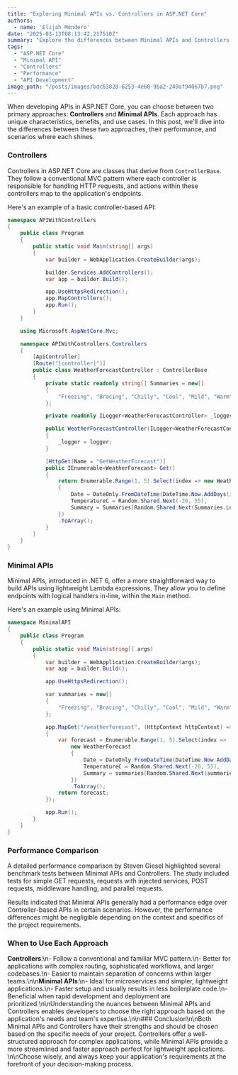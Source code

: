 ```yaml
---
title: "Exploring Minimal APIs vs. Controllers in ASP.NET Core"
authors:
  - name: 'Elijah Mondero'
date: "2025-03-13T08:13:42.217510Z"
summary: "Explore the differences between Minimal APIs and Controllers in ASP.NET Core, understanding their implementations, performance aspects, and when to use each approach."
tags:
  - "ASP.NET Core"
  - "Minimal API"
  - "Controllers"
  - "Performance"
  - "API Development"
image_path: "/posts/images/bdc63828-6253-4e60-9ba2-249af94067b7.png"
---
```


When developing APIs in ASP.NET Core, you can choose between two primary approaches: **Controllers** and **Minimal APIs**. Each approach has unique characteristics, benefits, and use cases. In this post, we'll dive into the differences between these two approaches, their performance, and scenarios where each shines.

### Controllers

Controllers in ASP.NET Core are classes that derive from `ControllerBase`. They follow a conventional MVC pattern where each controller is responsible for handling HTTP requests, and actions within these controllers map to the application's endpoints.

Here's an example of a basic controller-based API:

```csharp
namespace APIWithControllers
{
    public class Program
    {
        public static void Main(string[] args)
        {
            var builder = WebApplication.CreateBuilder(args);

            builder.Services.AddControllers();
            var app = builder.Build();

            app.UseHttpsRedirection();
            app.MapControllers();
            app.Run();
        }
    }

    using Microsoft.AspNetCore.Mvc;

    namespace APIWithControllers.Controllers
    {
        [ApiController]
        [Route("[controller]")]
        public class WeatherForecastController : ControllerBase
        {
            private static readonly string[] Summaries = new[]
            {
                "Freezing", "Bracing", "Chilly", "Cool", "Mild", "Warm", "Balmy", "Hot", "Sweltering", "Scorching"
            };

            private readonly ILogger<WeatherForecastController> _logger;

            public WeatherForecastController(ILogger<WeatherForecastController> logger)
            {
                _logger = logger;
            }

            [HttpGet(Name = "GetWeatherForecast")]
            public IEnumerable<WeatherForecast> Get()
            {
                return Enumerable.Range(1, 5).Select(index => new WeatherForecast
                {
                    Date = DateOnly.FromDateTime(DateTime.Now.AddDays(index)),
                    TemperatureC = Random.Shared.Next(-20, 55),
                    Summary = Summaries[Random.Shared.Next(Summaries.Length)]
                })
                .ToArray();
            }
        }
    }
}
```

### Minimal APIs

Minimal APIs, introduced in .NET 6, offer a more straightforward way to build APIs using lightweight Lambda expressions. They allow you to define endpoints with logical handlers in-line, within the `Main` method.

Here's an example using Minimal APIs:

```csharp
namespace MinimalAPI
{
    public class Program
    {
        public static void Main(string[] args)
        {
            var builder = WebApplication.CreateBuilder(args);
            var app = builder.Build();

            app.UseHttpsRedirection();

            var summaries = new[]
            {
                "Freezing", "Bracing", "Chilly", "Cool", "Mild", "Warm", "Balmy", "Hot", "Sweltering", "Scorching"
            };

            app.MapGet("/weatherforecast", (HttpContext httpContext) =>
            {
                var forecast = Enumerable.Range(1, 5).Select(index =>
                    new WeatherForecast
                    {
                        Date = DateOnly.FromDateTime(DateTime.Now.AddDays(index)),
                        TemperatureC = Random.Shared.Next(-20, 55),
                        Summary = summaries[Random.Shared.Next(summaries.Length)]
                    })
                    .ToArray();
                return forecast;
            });

            app.Run();
        }
    }
}
```

### Performance Comparison

A detailed performance comparison by Steven Giesel highlighted several benchmark tests between Minimal APIs and Controllers. The study included tests for simple GET requests, requests with injected services, POST requests, middleware handling, and parallel requests.

Results indicated that Minimal APIs generally had a performance edge over Controller-based APIs in certain scenarios. However, the performance differences might be negligible depending on the context and specifics of the project requirements.

### When to Use Each Approach

**Controllers**:\n- Follow a conventional and familiar MVC pattern.\n- Better for applications with complex routing, sophisticated workflows, and larger codebases.\n- Easier to maintain separation of concerns within larger teams.\n\n**Minimal APIs**:\n- Ideal for microservices and simpler, lightweight applications.\n- Faster setup and usually results in less boilerplate code.\n- Beneficial when rapid development and deployment are prioritized.\n\nUnderstanding the nuances between Minimal APIs and Controllers enables developers to choose the right approach based on the application's needs and team's expertise.\n\n### Conclusion\n\nBoth Minimal APIs and Controllers have their strengths and should be chosen based on the specific needs of your project. Controllers offer a well-structured approach for complex applications, while Minimal APIs provide a more streamlined and faster approach perfect for lightweight applications. \n\nChoose wisely, and always keep your application's requirements at the forefront of your decision-making process.
